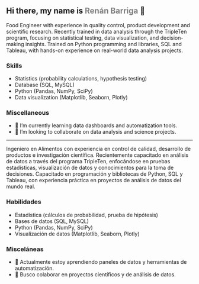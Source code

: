 ## Hi there, my name is <font color="gray"> Renán Barriga </font> 👋

Food Engineer with experience in quality control, product development and scientific research. Recently trained in data analysis through the TripleTen program, focusing on statistical testing, data visualization, and decision-making insights. Trained on Python programming and libraries, SQL and Tableau, with hands-on experience on real-world data analysis projects.

### Skills
- Statistics (probability calculations, hypothesis testing)
- Database (SQL, MySQL)
- Python (Pandas, NumPy, SciPy)
- Data visualization (Matplotlib, Seaborn, Plotly) 

### Miscellaneous
- 🌱 I’m currently learning data dashboards and automatization tools.
- 👯 I’m looking to collaborate on data analysis and science projects.

***

Ingeniero en Alimentos con experiencia en control de calidad, desarrollo de productos e investigación científica. Recientemente capacitado en análisis de datos a través del programa TripleTen, enfocándose en pruebas estadísticas, visualización de datos y conocimientos para la toma de decisiones. Capacitado en programación y bibliotecas de Python, SQL y Tableau, con experiencia práctica en proyectos de análisis de datos del mundo real.

### Habilidades
- Estadística (cálculos de probabilidad, prueba de hipótesis)
- Bases de datos (SQL, MySQL)
- Python (Pandas, NumPy, SciPy)
- Visualización de datos (Matplotlib, Seaborn, Plotly) 

### Misceláneas
- 🌱 Actualmente estoy aprendiendo paneles de datos y herramientas de automatización.
- 👯 Busco colaborar en proyectos científicos y de análisis de datos.

<!--
**barrepequi/barrepequi** is a ✨ _special_ ✨ repository because its `README.md` (this file) appears on your GitHub profile.

Here are some ideas to get you started:

- 🔭 I’m currently working on ...
- 🌱 I’m currently learning ...
- 👯 I’m looking to collaborate on ...
- 🤔 I’m looking for help with ...
- 💬 Ask me about ...
- 📫 How to reach me: ...
- ⚡ Fun fact: ...
-->
